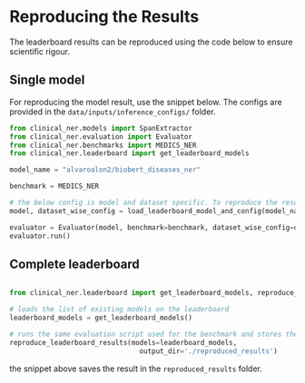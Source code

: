 # Reproducing the Results

The leaderboard results can be reproduced using the code below to ensure scientific rigour.

## Single model

For reproducing the model result, use the snippet below. The configs are provided in the `data/inputs/inference_configs/` folder.

```python
from clinical_ner.models import SpanExtractor
from clinical_ner.evaluation import Evaluator
from clinical_ner.benchmarks import MEDICS_NER
from clinical_ner.leaderboard import get_leaderboard_models

model_name = "alvaroalon2/biobert_diseases_ner"

benchmark = MEDICS_NER 

# the below config is model and dataset specific. To reproduce the results, we load the config from the inference_configs folder
model, dataset_wise_config = load_leaderboard_model_and_config(model_name)

evaluator = Evaluator(model, benchmark=benchmark, dataset_wise_config=dataset_wise_config)
evaluator.run()
```

## Complete leaderboard

```python

from clinical_ner.leaderboard import get_leaderboard_models, reproduce_leaderboard_results

# loads the list of existing models on the leaderboard
leaderboard_models = get_leaderboard_models()

# runs the same evaluation script used for the benchmark and stores the results
reproduce_leaderboard_results(models=leaderboard_models,
                                output_dir='./reproduced_results')

```

the snippet above saves the result in the `reproduced_results` folder.